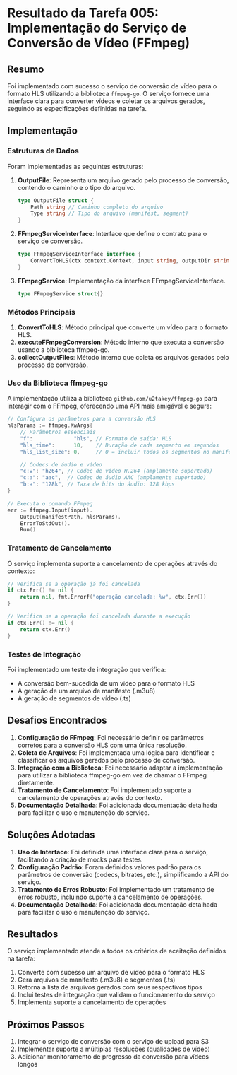 # Resultado da Tarefa 005: Implementação do Serviço de Conversão de Vídeo (FFmpeg)

## Resumo

Foi implementado com sucesso o serviço de conversão de vídeo para o formato HLS utilizando a biblioteca `ffmpeg-go`. O serviço fornece uma interface clara para converter vídeos e coletar os arquivos gerados, seguindo as especificações definidas na tarefa.

## Implementação

### Estruturas de Dados

Foram implementadas as seguintes estruturas:

1. **OutputFile**: Representa um arquivo gerado pelo processo de conversão, contendo o caminho e o tipo do arquivo.
   ```go
   type OutputFile struct {
       Path string // Caminho completo do arquivo
       Type string // Tipo do arquivo (manifest, segment)
   }
   ```

2. **FFmpegServiceInterface**: Interface que define o contrato para o serviço de conversão.
   ```go
   type FFmpegServiceInterface interface {
       ConvertToHLS(ctx context.Context, input string, outputDir string) ([]OutputFile, error)
   }
   ```

3. **FFmpegService**: Implementação da interface FFmpegServiceInterface.
   ```go
   type FFmpegService struct{}
   ```

### Métodos Principais

1. **ConvertToHLS**: Método principal que converte um vídeo para o formato HLS.
2. **executeFFmpegConversion**: Método interno que executa a conversão usando a biblioteca ffmpeg-go.
3. **collectOutputFiles**: Método interno que coleta os arquivos gerados pelo processo de conversão.

### Uso da Biblioteca ffmpeg-go

A implementação utiliza a biblioteca `github.com/u2takey/ffmpeg-go` para interagir com o FFmpeg, oferecendo uma API mais amigável e segura:

```go
// Configura os parâmetros para a conversão HLS
hlsParams := ffmpeg.KwArgs{
    // Parâmetros essenciais
    "f":             "hls", // Formato de saída: HLS
    "hls_time":      10,    // Duração de cada segmento em segundos
    "hls_list_size": 0,     // 0 = incluir todos os segmentos no manifesto

    // Codecs de áudio e vídeo
    "c:v": "h264", // Codec de vídeo H.264 (amplamente suportado)
    "c:a": "aac",  // Codec de áudio AAC (amplamente suportado)
    "b:a": "128k", // Taxa de bits do áudio: 128 kbps
}

// Executa o comando FFmpeg
err := ffmpeg.Input(input).
    Output(manifestPath, hlsParams).
    ErrorToStdOut().
    Run()
```

### Tratamento de Cancelamento

O serviço implementa suporte a cancelamento de operações através do contexto:

```go
// Verifica se a operação já foi cancelada
if ctx.Err() != nil {
    return nil, fmt.Errorf("operação cancelada: %w", ctx.Err())
}

// Verifica se a operação foi cancelada durante a execução
if ctx.Err() != nil {
    return ctx.Err()
}
```

### Testes de Integração

Foi implementado um teste de integração que verifica:
- A conversão bem-sucedida de um vídeo para o formato HLS
- A geração de um arquivo de manifesto (.m3u8)
- A geração de segmentos de vídeo (.ts)

## Desafios Encontrados

1. **Configuração do FFmpeg**: Foi necessário definir os parâmetros corretos para a conversão HLS com uma única resolução.
2. **Coleta de Arquivos**: Foi implementada uma lógica para identificar e classificar os arquivos gerados pelo processo de conversão.
3. **Integração com a Biblioteca**: Foi necessário adaptar a implementação para utilizar a biblioteca ffmpeg-go em vez de chamar o FFmpeg diretamente.
4. **Tratamento de Cancelamento**: Foi implementado suporte a cancelamento de operações através do contexto.
5. **Documentação Detalhada**: Foi adicionada documentação detalhada para facilitar o uso e manutenção do serviço.

## Soluções Adotadas

1. **Uso de Interface**: Foi definida uma interface clara para o serviço, facilitando a criação de mocks para testes.
2. **Configuração Padrão**: Foram definidos valores padrão para os parâmetros de conversão (codecs, bitrates, etc.), simplificando a API do serviço.
3. **Tratamento de Erros Robusto**: Foi implementado um tratamento de erros robusto, incluindo suporte a cancelamento de operações.
4. **Documentação Detalhada**: Foi adicionada documentação detalhada para facilitar o uso e manutenção do serviço.

## Resultados

O serviço implementado atende a todos os critérios de aceitação definidos na tarefa:
1. Converte com sucesso um arquivo de vídeo para o formato HLS
2. Gera arquivos de manifesto (.m3u8) e segmentos (.ts)
3. Retorna a lista de arquivos gerados com seus respectivos tipos
4. Inclui testes de integração que validam o funcionamento do serviço
5. Implementa suporte a cancelamento de operações

## Próximos Passos

1. Integrar o serviço de conversão com o serviço de upload para S3
2. Implementar suporte a múltiplas resoluções (qualidades de vídeo)
3. Adicionar monitoramento de progresso da conversão para vídeos longos 